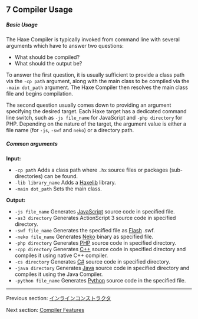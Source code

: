 ## 7 Compiler Usage

##### Basic Usage

The Haxe Compiler is typically invoked from command line with several arguments which have to answer two questions:

* What should be compiled?
* What should the output be?

To answer the first question, it is usually sufficient to provide a class path via the `-cp path` argument, along with the main class to be compiled via the `-main dot_path` argument. The Haxe Compiler then resolves the main class file and begins compilation.

The second question usually comes down to providing an argument specifying the desired target. Each Haxe target has a dedicated command line switch, such as `-js file_name` for JavaScript and `-php directory` for PHP. Depending on the nature of the target, the argument value is either a file name (for `-js`, `-swf` and `neko`) or a directory path.

##### Common arguments

**Input:**

* `-cp path` Adds a class path where `.hx` source files or packages (sub-directories) can be found.
* `-lib library_name` Adds a [Haxelib](haxelib.md) library.
* `-main dot_path` Sets the main class.

**Output:**

* `-js file_name` Generates [JavaScript](target-javascript.md) source code in specified file.
* `-as3 directory` Generates ActionScript 3 source code in specified directory.
* `-swf file_name` Generates the specified file as [Flash](target-flash.md) .swf.
* `-neko file_name` Generates [Neko](#) binary as specified file.
* `-php directory` Generates [PHP](target-php.md) source code in specified directory.
* `-cpp directory` Generates [C++](target-cpp.md) source code in specified directory and compiles it using native C++ compiler.
* `-cs directory` Generates [C#](#) source code in specified directory.
* `-java directory` Generates [Java](#) source code in specified directory and compiles it using the Java Compiler.
* `-python file_name` Generates [Python](target-python.md) source code in the specified file.

---

Previous section: [インラインコンストラクタ](lf-inline-constructor.md)

Next section: [Compiler Features](cr-features.md)